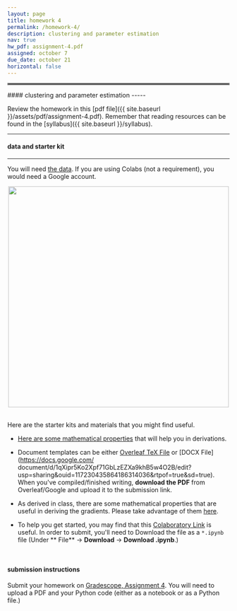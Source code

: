 ```yaml
---
layout: page
title: homework 4
permalink: /homework-4/
description: clustering and parameter estimation
nav: true
hw_pdf: assignment-4.pdf
assigned: october 7
due_date: october 21
horizontal: false
---
```


<hr style="border:2px solid gray">
#### clustering and parameter estimation
-----

Review the homework in this [pdf file]({{ site.baseurl }}/assets/pdf/assignment-4.pdf). Remember that reading resources can be found in the [syllabus]({{ site.baseurl }}/syllabus).

-----
#### data and starter kit
-----

You will need [the data](https://course.ccs.neu.edu/cs6220/fall2023/homework-4/). If you are using Colabs (not a requirement), you would need a Google account.

<center>
<img 
  src="https://www.drivingline.com/s3/drivingline.prd/media/2328747/1996-ford-f-150-pickup-truck-neg-cn320025-005.jpg"
  width="500" height="auto">
</center>
<br>

Here are the starter kits and materials that you might find useful.

* [Here are some mathematical properties](https://docs.google.com/presentation/d/1zy2veJEjDT-0acPbGsrEC93EP0MOZIx54jL-gA7wPqE) that will help you in derivations.

* Document templates can be either [Overleaf TeX File](https://www.overleaf.com/read/zfwcfsbbgtxj) or [DOCX File](https://docs.google.com/
document/d/1qXipr5Ko2Xpf71GbLzEZXa9khB5w4O2B/edit?usp=sharing&ouid=117230435864186314036&rtpof=true&sd=true). When you've compiled/finished writing, **download the PDF** from Overleaf/Google and upload it to the submission link. 

* As derived in class, there are some mathematical properties that are useful in deriving the gradients. Please take advantage of them [here](https://docs.google.com/presentation/d/1zy2veJEjDT-0acPbGsrEC93EP0MOZIx54jL-gA7wPqE).

* To help you get started, you may find that this [Colaboratory Link](https://colab.research.google.com/drive/1s3_CEVGqApVVMhjhmsnPzllvtYNfiXiA) is useful. In order to submit, you'll need to Download the file as a `*.ipynb` file (Under **
File** &rarr; **Download** &rarr; **Download .ipynb**.)

<br>

#### submission instructions

Submit your homework on [Gradescope, Assignment 4](https://www.gradescope.com/). You will need to upload a PDF and your Python code (either as a notebook or as a Python file.)


